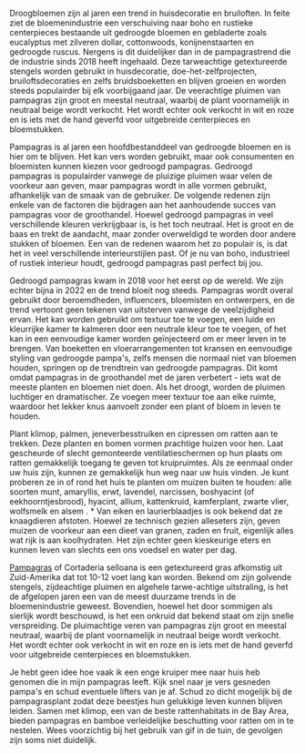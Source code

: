 Droogbloemen zijn al jaren een trend in huisdecoratie en bruiloften. In feite ziet de bloemenindustrie een verschuiving naar boho en rustieke centerpieces bestaande uit gedroogde bloemen en gebladerte zoals eucalyptus met zilveren dollar, cottonwoods, konijnenstaarten en gedroogde ruscus. Nergens is dit duidelijker dan in de pampagrastrend die de industrie sinds 2018 heeft ingehaald. Deze tarweachtige getextureerde stengels worden gebruikt in huisdecoratie, doe-het-zelfprojecten, bruiloftsdecoraties en zelfs bruidsboeketten en blijven groeien en worden steeds populairder bij elk voorbijgaand jaar. De veerachtige pluimen van pampagras zijn groot en meestal neutraal, waarbij de plant voornamelijk in neutraal beige wordt verkocht. Het wordt echter ook verkocht in wit en roze en is iets met de hand geverfd voor uitgebreide centerpieces en bloemstukken.

Pampagras is al jaren een hoofdbestanddeel van gedroogde bloemen en is hier om te blijven. Het kan vers worden gebruikt, maar ook consumenten en bloemisten kunnen kiezen voor gedroogd pampagras. Gedroogd pampagras is populairder vanwege de pluizige pluimen waar velen de voorkeur aan geven, maar pampagras wordt in alle vormen gebruikt, afhankelijk van de smaak van de gebruiker. De volgende redenen zijn enkele van de factoren die bijdragen aan het aanhoudende succes van pampagras voor de groothandel. Hoewel gedroogd pampagras in veel verschillende kleuren verkrijgbaar is, is het toch neutraal. Het is groot en de baas en trekt de aandacht, maar zonder overweldigd te worden door andere stukken of bloemen. Een van de redenen waarom het zo populair is, is dat het in veel verschillende interieurstijlen past. Of je nu van boho, industrieel of rustiek interieur houdt, gedroogd pampagras past perfect bij jou.

Gedroogd pampagras kwam in 2018 voor het eerst op de wereld. We zijn echter bijna in 2022 en de trend bloeit nog steeds. Pampagras wordt overal gebruikt door beroemdheden, influencers, bloemisten en ontwerpers, en de trend vertoont geen tekenen van uitsterven vanwege de veelzijdigheid ervan. Het kan worden gebruikt om textuur toe te voegen, een luide en kleurrijke kamer te kalmeren door een neutrale kleur toe te voegen, of het kan in een eenvoudige kamer worden geïnjecteerd om er meer leven in te brengen. Van boeketten en vloerarrangementen tot kransen en eenvoudige styling van gedroogde pampa's, zelfs mensen die normaal niet van bloemen houden, springen op de trendtrein van gedroogde pampagras. Dit komt omdat pampagras in de groothandel met de jaren verbetert - iets wat de meeste planten en bloemen niet doen. Als het droogt, worden de pluimen luchtiger en dramatischer. Ze voegen meer textuur toe aan elke ruimte, waardoor het lekker knus aanvoelt zonder een plant of bloem in leven te houden.

Plant klimop, palmen, jeneverbesstruiken en cipressen om ratten aan te trekken. Deze planten en bomen vormen prachtige huizen voor hen. Laat gescheurde of slecht gemonteerde ventilatieschermen op hun plaats om ratten gemakkelijk toegang te geven tot kruipruimtes. Als ze eenmaal onder uw huis zijn, kunnen ze gemakkelijk hun weg naar uw huis vinden. Je kunt proberen ze in of rond het huis te planten om muizen buiten te houden: alle soorten munt, amaryllis, erwt, lavendel, narcissen, boshyacint (of eekhoorntjesbrood), hyacint, allium, kattenkruid, kamferplant, zwarte vlier, wolfsmelk en alsem . * Van eiken en laurierblaadjes is ook bekend dat ze knaagdieren afstoten. Hoewel ze technisch gezien alleseters zijn, geven muizen de voorkeur aan een dieet van granen, zaden en fruit, eigenlijk alles wat rijk is aan koolhydraten. Het zijn echter geen kieskeurige eters en kunnen leven van slechts een ons voedsel en water per dag.

<a href="//https:www.tuinreconstructie.nl">Pampagras</a> of Cortaderia selloana is een getextureerd gras afkomstig uit Zuid-Amerika dat tot 10-12 voet lang kan worden. Bekend om zijn golvende stengels, zijdeachtige pluimen en algehele tarwe-achtige uitstraling, is het de afgelopen jaren een van de meest duurzame trends in de bloemenindustrie geweest. Bovendien, hoewel het door sommigen als sierlijk wordt beschouwd, is het een onkruid dat bekend staat om zijn snelle verspreiding. De pluimachtige veren van pampagras zijn groot en meestal neutraal, waarbij de plant voornamelijk in neutraal beige wordt verkocht. Het wordt echter ook verkocht in wit en roze en is iets met de hand geverfd voor uitgebreide centerpieces en bloemstukken.

Je hebt geen idee hoe vaak ik een enge kruiper mee naar huis heb genomen die in mijn pampagras leeft. Kijk snel naar je vers gesneden pampa's en schud eventuele lifters van je af. Schud zo dicht mogelijk bij de pampagrasplant zodat deze beestjes hun gelukkige leven kunnen blijven leiden. Samen met klimop, een van de beste rattenhabitats in de Bay Area, bieden pampagras en bamboe verleidelijke beschutting voor ratten om in te nestelen. Wees voorzichtig bij het gebruik van gif in de tuin, de gevolgen zijn soms niet duidelijk.
